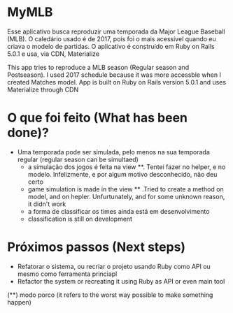 # MyMLB

Esse aplicativo busca reproduzir uma temporada da Major League Baseball (MLB). O caledário usado é de 2017, pois foi o mais acessível quando eu criava o modelo de partidas.
O aplicativo é construído em Ruby on Rails 5.0.1 e usa, via CDN, Materialize 

This app tries to reproduce a MLB season (Regular season and Postseason). I used 2017 schedule because it was more accessble when I created Matches model.
App is built on Ruby on Rails version 5.0.1 and uses Materialize through CDN

# O que foi feito (What has been done)?

* Uma temporada pode ser simulada, pelo menos na sua temporada regular (regular season can be simultaed)
    * a simulação dos jogos é feita na view **. Tentei fazer no helper, e no modelo. Infelizmente, e por algum motivo desconhecido, não deu certo
    * game simulation is made in the view ** .Tried to create a method on model, and on hepler. Unfurtunately, and for some unknown reason, it didn't work
    * a forma de classificar os times ainda está em desenvolvimento
    * classification is still on development

# Próximos passos (Next steps)

* Refatorar o sistema, ou recriar o projeto usando Ruby como API ou mesmo como ferramenta princiapl
* Refactor the system or recreating it using Ruby as API or even main tool

(**) modo porco (it refers to the worst way possible to make something happen)
